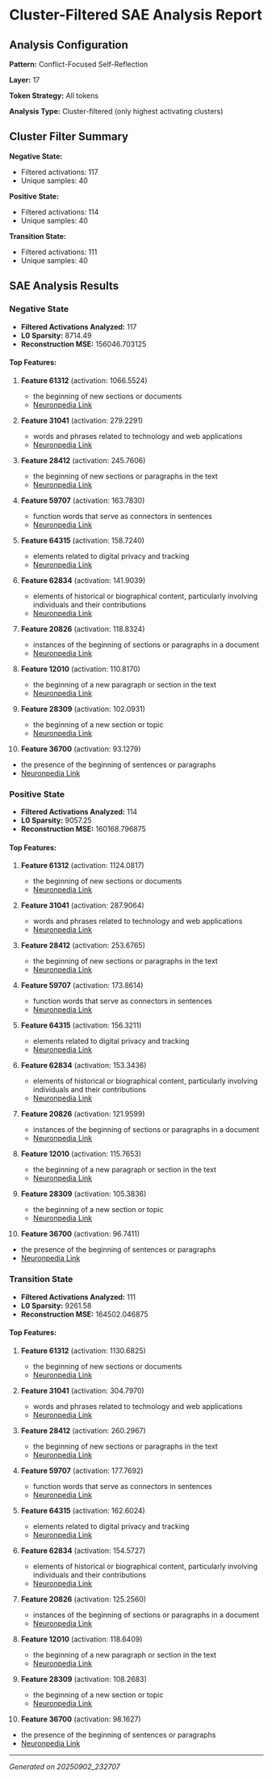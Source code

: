 # Cluster-Filtered SAE Analysis Report

## Analysis Configuration
**Pattern:** Conflict-Focused Self-Reflection

**Layer:** 17

**Token Strategy:** All tokens

**Analysis Type:** Cluster-filtered (only highest activating clusters)

## Cluster Filter Summary
**Negative State:**
- Filtered activations: 117
- Unique samples: 40

**Positive State:**
- Filtered activations: 114
- Unique samples: 40

**Transition State:**
- Filtered activations: 111
- Unique samples: 40

## SAE Analysis Results
### Negative State
- **Filtered Activations Analyzed:** 117
- **L0 Sparsity:** 8714.49
- **Reconstruction MSE:** 156046.703125

#### Top Features:
1. **Feature 61312** (activation: 1066.5524)
   - the beginning of new sections or documents
   - [Neuronpedia Link](https://neuronpedia.org/gemma-2-2b/17-gemmascope-res-65k/61312)

2. **Feature 31041** (activation: 279.2291)
   - words and phrases related to technology and web applications
   - [Neuronpedia Link](https://neuronpedia.org/gemma-2-2b/17-gemmascope-res-65k/31041)

3. **Feature 28412** (activation: 245.7606)
   - the beginning of new sections or paragraphs in the text
   - [Neuronpedia Link](https://neuronpedia.org/gemma-2-2b/17-gemmascope-res-65k/28412)

4. **Feature 59707** (activation: 163.7830)
   - function words that serve as connectors in sentences
   - [Neuronpedia Link](https://neuronpedia.org/gemma-2-2b/17-gemmascope-res-65k/59707)

5. **Feature 64315** (activation: 158.7240)
   - elements related to digital privacy and tracking
   - [Neuronpedia Link](https://neuronpedia.org/gemma-2-2b/17-gemmascope-res-65k/64315)

6. **Feature 62834** (activation: 141.9039)
   - elements of historical or biographical content, particularly involving individuals and their contributions
   - [Neuronpedia Link](https://neuronpedia.org/gemma-2-2b/17-gemmascope-res-65k/62834)

7. **Feature 20826** (activation: 118.8324)
   - instances of the beginning of sections or paragraphs in a document
   - [Neuronpedia Link](https://neuronpedia.org/gemma-2-2b/17-gemmascope-res-65k/20826)

8. **Feature 12010** (activation: 110.8170)
   - the beginning of a new paragraph or section in the text
   - [Neuronpedia Link](https://neuronpedia.org/gemma-2-2b/17-gemmascope-res-65k/12010)

9. **Feature 28309** (activation: 102.0931)
   -  the beginning of a new section or topic
   - [Neuronpedia Link](https://neuronpedia.org/gemma-2-2b/17-gemmascope-res-65k/28309)

10. **Feature 36700** (activation: 93.1279)
   - the presence of the beginning of sentences or paragraphs
   - [Neuronpedia Link](https://neuronpedia.org/gemma-2-2b/17-gemmascope-res-65k/36700)

### Positive State
- **Filtered Activations Analyzed:** 114
- **L0 Sparsity:** 9057.25
- **Reconstruction MSE:** 160168.796875

#### Top Features:
1. **Feature 61312** (activation: 1124.0817)
   - the beginning of new sections or documents
   - [Neuronpedia Link](https://neuronpedia.org/gemma-2-2b/17-gemmascope-res-65k/61312)

2. **Feature 31041** (activation: 287.9064)
   - words and phrases related to technology and web applications
   - [Neuronpedia Link](https://neuronpedia.org/gemma-2-2b/17-gemmascope-res-65k/31041)

3. **Feature 28412** (activation: 253.6765)
   - the beginning of new sections or paragraphs in the text
   - [Neuronpedia Link](https://neuronpedia.org/gemma-2-2b/17-gemmascope-res-65k/28412)

4. **Feature 59707** (activation: 173.8614)
   - function words that serve as connectors in sentences
   - [Neuronpedia Link](https://neuronpedia.org/gemma-2-2b/17-gemmascope-res-65k/59707)

5. **Feature 64315** (activation: 156.3211)
   - elements related to digital privacy and tracking
   - [Neuronpedia Link](https://neuronpedia.org/gemma-2-2b/17-gemmascope-res-65k/64315)

6. **Feature 62834** (activation: 153.3436)
   - elements of historical or biographical content, particularly involving individuals and their contributions
   - [Neuronpedia Link](https://neuronpedia.org/gemma-2-2b/17-gemmascope-res-65k/62834)

7. **Feature 20826** (activation: 121.9599)
   - instances of the beginning of sections or paragraphs in a document
   - [Neuronpedia Link](https://neuronpedia.org/gemma-2-2b/17-gemmascope-res-65k/20826)

8. **Feature 12010** (activation: 115.7653)
   - the beginning of a new paragraph or section in the text
   - [Neuronpedia Link](https://neuronpedia.org/gemma-2-2b/17-gemmascope-res-65k/12010)

9. **Feature 28309** (activation: 105.3836)
   -  the beginning of a new section or topic
   - [Neuronpedia Link](https://neuronpedia.org/gemma-2-2b/17-gemmascope-res-65k/28309)

10. **Feature 36700** (activation: 96.7411)
   - the presence of the beginning of sentences or paragraphs
   - [Neuronpedia Link](https://neuronpedia.org/gemma-2-2b/17-gemmascope-res-65k/36700)

### Transition State
- **Filtered Activations Analyzed:** 111
- **L0 Sparsity:** 9261.58
- **Reconstruction MSE:** 164502.046875

#### Top Features:
1. **Feature 61312** (activation: 1130.6825)
   - the beginning of new sections or documents
   - [Neuronpedia Link](https://neuronpedia.org/gemma-2-2b/17-gemmascope-res-65k/61312)

2. **Feature 31041** (activation: 304.7970)
   - words and phrases related to technology and web applications
   - [Neuronpedia Link](https://neuronpedia.org/gemma-2-2b/17-gemmascope-res-65k/31041)

3. **Feature 28412** (activation: 260.2967)
   - the beginning of new sections or paragraphs in the text
   - [Neuronpedia Link](https://neuronpedia.org/gemma-2-2b/17-gemmascope-res-65k/28412)

4. **Feature 59707** (activation: 177.7692)
   - function words that serve as connectors in sentences
   - [Neuronpedia Link](https://neuronpedia.org/gemma-2-2b/17-gemmascope-res-65k/59707)

5. **Feature 64315** (activation: 162.6024)
   - elements related to digital privacy and tracking
   - [Neuronpedia Link](https://neuronpedia.org/gemma-2-2b/17-gemmascope-res-65k/64315)

6. **Feature 62834** (activation: 154.5727)
   - elements of historical or biographical content, particularly involving individuals and their contributions
   - [Neuronpedia Link](https://neuronpedia.org/gemma-2-2b/17-gemmascope-res-65k/62834)

7. **Feature 20826** (activation: 125.2560)
   - instances of the beginning of sections or paragraphs in a document
   - [Neuronpedia Link](https://neuronpedia.org/gemma-2-2b/17-gemmascope-res-65k/20826)

8. **Feature 12010** (activation: 118.6409)
   - the beginning of a new paragraph or section in the text
   - [Neuronpedia Link](https://neuronpedia.org/gemma-2-2b/17-gemmascope-res-65k/12010)

9. **Feature 28309** (activation: 108.2683)
   -  the beginning of a new section or topic
   - [Neuronpedia Link](https://neuronpedia.org/gemma-2-2b/17-gemmascope-res-65k/28309)

10. **Feature 36700** (activation: 98.1627)
   - the presence of the beginning of sentences or paragraphs
   - [Neuronpedia Link](https://neuronpedia.org/gemma-2-2b/17-gemmascope-res-65k/36700)

---
*Generated on 20250902_232707*
